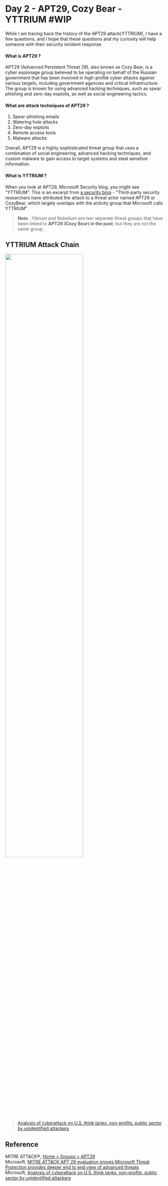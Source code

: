 # Day 2 - APT29, Cozy Bear - YTTRIUM #WIP
While I am tracing back the history of the APT29 attack(YTTRIUM), I have a few questions, and I hope that these questions and my curiosity will help someone with their security incident response

#### What is APT29 ?
APT29 (Advanced Persistent Threat 29), also known as Cozy Bear, is a cyber espionage group believed to be operating on behalf of the Russian government
that has been involved in high-profile cyber attacks against various targets, including government agencies and critical infrastructure. The group is known for using advanced hacking techniques, such as spear phishing and zero-day exploits, as well as social engineering tactics. 

#### What are attack techniques of APT29 ?
1. Spear-phishing emails
2. Watering hole attacks
3. Zero-day exploits
4. Remote access tools <Gh0st RAT>
5. Malware attacks <CozyDuke Hammertoss and SeaDuke>

Overall, APT29 is a highly sophisticated threat group that uses a combination of social engineering, advanced hacking techniques, and custom malware to gain access to target systems and steal sensitive information.

#### What is YTTRIUM ? 
When you look at APT29, Microsoft Security blog, you might see "YTTRIUM". This is an excerpt from [a security blog](https://www.microsoft.com/en-us/security/blog/2018/12/03/analysis-of-cyberattack-on-u-s-think-tanks-non-profits-public-sector-by-unidentified-attackers/) - "Third-party security researchers have attributed the attack to a threat actor named APT29 or CozyBear, which largely overlaps with the activity group that Microsoft calls YTTRIUM"

> **Note** :
> Yttrium and Nobelium are two separate threat groups that have been linked to **APT29 (Cozy Bear) in the past**, but they are not the same group. 


## YTTRIUM Attack Chain 
<img src="https://user-images.githubusercontent.com/120234772/228467557-dbef884a-f073-4abc-ade2-af1468660cfc.png" width="70%">

>  [Analysis of cyberattack on U.S. think tanks, non-profits, public sector by unidentified attackers](https://www.microsoft.com/en-us/security/blog/2018/12/03/analysis-of-cyberattack-on-u-s-think-tanks-non-profits-public-sector-by-unidentified-attackers/)


## Reference

MITRE ATT&CK®, [Home > Groups > APT29](https://attack.mitre.org/groups/G0016/) <br>
Microsoft, [MITRE ATT&CK APT 29 evaluation proves Microsoft Threat Protection provides deeper end to end view of advanced threats](https://www.microsoft.com/en-us/security/blog/2020/04/21/mitre-attack-evaluation-prove-microsoft-threat-protection-against-threats/) <br>
Microsoft, [Analysis of cyberattack on U.S. think tanks, non-profits, public sector by unidentified attackers](https://www.microsoft.com/en-us/security/blog/2018/12/03/analysis-of-cyberattack-on-u-s-think-tanks-non-profits-public-sector-by-unidentified-attackers/)
